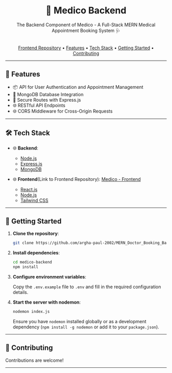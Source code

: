 <div align="center">
    <h1>🏥 Medico Backend</h1>
    <p>
        The Backend Component of Medico - A Full-Stack MERN Medical Appointment Booking System 🩺
    </p>
</div>

<br>

<div align="center">
    <a href="https://github.com/argha-paul-2002/MERN_Doctor_Booking_Frontend">Frontend Repository</a> •
    <a href="#features">Features</a> •
    <a href="#tech-stack">Tech Stack</a> •
    <a href="#getting-started">Getting Started</a> •
    <a href="#contributing">Contributing</a> 
</div>

---

## 🚀 Features

- 📦 API for User Authentication and Appointment Management
- 💽 MongoDB Database Integration
- 🔐 Secure Routes with Express.js
- 🌐 RESTful API Endpoints
- 🌐 CORS Middleware for Cross-Origin Requests

---

## 🛠️ Tech Stack

- 🌐 **Backend**:
    - [Node.js](https://nodejs.org/)
    - [Express.js](https://expressjs.com/)
    - [MongoDB](https://www.mongodb.com/)

- 🌐 **Frontend**(Link to Frontend Repository): [Medico - Frontend](https://github.com/argha-paul-2002/MERN_Doctor_Booking_Frontend)
    - [React.js](https://reactjs.org/)
    - [Node.js](https://nodejs.org/)
    - [Tailwind CSS](https://tailwindcss.com/)

---

## 🚦 Getting Started

1. **Clone the repository**:

    ```bash
    git clone https://github.com/argha-paul-2002/MERN_Doctor_Booking_Backend.git
    ```

2. **Install dependencies**:

    ```bash
    cd medico-backend
    npm install
    ```

3. **Configure environment variables**:

    Copy the `.env.example` file to `.env` and fill in the required configuration details.

4. **Start the server with nodemon**:

    ```bash
    nodemon index.js
    ```

    Ensure you have `nodemon` installed globally or as a development dependency (`npm install -g nodemon` or add it to your `package.json`).

---

## 🤝 Contributing

Contributions are welcome! 

---

